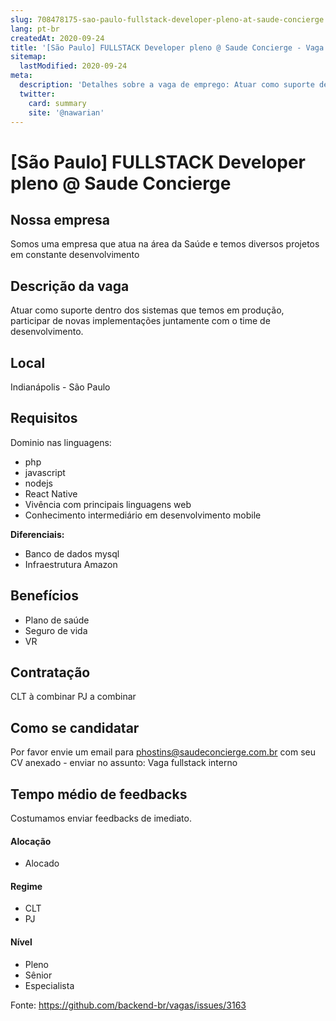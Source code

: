 ```yaml
---
slug: 708478175-sao-paulo-fullstack-developer-pleno-at-saude-concierge
lang: pt-br
createdAt: 2020-09-24
title: '[São Paulo] FULLSTACK Developer pleno @ Saude Concierge - Vaga de Emprego'
sitemap:
  lastModified: 2020-09-24
meta:
  description: 'Detalhes sobre a vaga de emprego: Atuar como suporte dentro dos sistemas que temos em produção, participar de novas implementações juntamente com o time de desenvolvimento.'
  twitter:
    card: summary
    site: '@nawarian'
---
```


# [São Paulo] FULLSTACK Developer pleno @ Saude Concierge

## Nossa empresa

Somos uma empresa que atua na área da Saúde e temos diversos projetos em constante desenvolvimento

## Descrição da vaga

Atuar como suporte dentro dos sistemas que temos em produção, participar de novas implementações juntamente com o time de desenvolvimento.


## Local

Indianápolis - São Paulo

## Requisitos

Dominio nas linguagens:
- php
- javascript
- nodejs
- React Native
- Vivência com principais linguagens web
- Conhecimento intermediário em desenvolvimento mobile

**Diferenciais:**
- Banco de dados mysql
- Infraestrutura Amazon

## Benefícios

- Plano de saúde
- Seguro de vida
- VR


## Contratação

CLT à combinar
PJ a combinar

## Como se candidatar

Por favor envie um email para phostins@saudeconcierge.com.br com seu CV anexado - enviar no assunto: Vaga fullstack interno

## Tempo médio de feedbacks

Costumamos enviar feedbacks de imediato.

#### Alocação
- Alocado

#### Regime
- CLT
- PJ

#### Nível
- Pleno
- Sênior
- Especialista

Fonte: https://github.com/backend-br/vagas/issues/3163